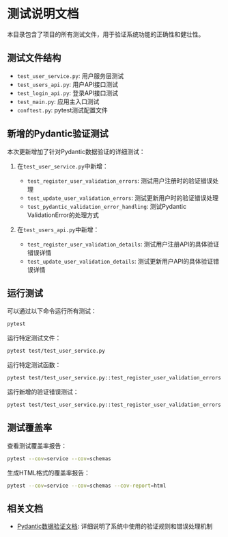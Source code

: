 # 测试说明文档

本目录包含了项目的所有测试文件，用于验证系统功能的正确性和健壮性。

## 测试文件结构

- `test_user_service.py`: 用户服务层测试
- `test_users_api.py`: 用户API接口测试
- `test_login_api.py`: 登录API接口测试
- `test_main.py`: 应用主入口测试
- `conftest.py`: pytest测试配置文件

## 新增的Pydantic验证测试

本次更新增加了针对Pydantic数据验证的详细测试：

1. 在`test_user_service.py`中新增：
   - `test_register_user_validation_errors`: 测试用户注册时的验证错误处理
   - `test_update_user_validation_errors`: 测试更新用户时的验证错误处理
   - `test_pydantic_validation_error_handling`: 测试Pydantic ValidationError的处理方式

2. 在`test_users_api.py`中新增：
   - `test_register_user_validation_details`: 测试用户注册API的具体验证错误详情
   - `test_update_user_validation_details`: 测试更新用户API的具体验证错误详情

## 运行测试

可以通过以下命令运行所有测试：

```bash
pytest
```

运行特定测试文件：

```bash
pytest test/test_user_service.py
```

运行特定测试函数：

```bash
pytest test/test_user_service.py::test_register_user_validation_errors
```

运行新增的验证错误测试：

```bash
pytest test/test_user_service.py::test_register_user_validation_errors test/test_user_service.py::test_update_user_validation_errors test/test_user_service.py::test_pydantic_validation_error_handling
```

## 测试覆盖率

查看测试覆盖率报告：

```bash
pytest --cov=service --cov=schemas
```

生成HTML格式的覆盖率报告：

```bash
pytest --cov=service --cov=schemas --cov-report=html
```

## 相关文档

- [Pydantic数据验证文档](../docs/validation.md): 详细说明了系统中使用的验证规则和错误处理机制 